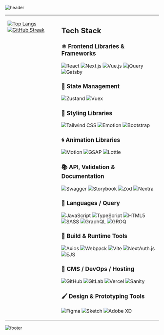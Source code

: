 ![header](https://capsule-render.vercel.app/api?type=waving&color=timeGradient&height=220&fontSize=60&fontAlignY=35&descAlign=57&descAlignY=53&text=Hello+%F0%9F%91%8B+%2C+I%E2%80%99m+Andrew+&desc=—+coding+with+purpose%2C+designing+with+empathy)

<table>
<tr>
<td valign="top" width="35%">

[![Top Langs](https://github-readme-stats.vercel.app/api/top-langs/?username=andrewylies&layout=donut)](https://github.com/anuraghazra/github-readme-stats)
[![GitHub Streak](https://streak-stats.demolab.com?user=andrewylies&theme=swift&mode=weekly&exclude_days=Sun%2CSat&background=FFFFFF)](https://git.io/streak-stats)
</td>
<td valign="top">

<div>


## Tech Stack

### ⚛ Frontend Libraries & Frameworks
![React](https://img.shields.io/badge/react-%2320232a.svg?style=for-the-badge&logo=react&logoColor=%2361DAFB)
![Next.js](https://img.shields.io/badge/Next.js-black?style=for-the-badge&logo=next.js&logoColor=white)
![Vue.js](https://img.shields.io/badge/vue.js-%2335495e.svg?style=for-the-badge&logo=vuedotjs&logoColor=%234FC08D)
![jQuery](https://img.shields.io/badge/jquery-%230769AD.svg?style=for-the-badge&logo=jquery&logoColor=white)
![Gatsby](https://img.shields.io/badge/Gatsby-%23663399.svg?style=for-the-badge&logo=gatsby&logoColor=white)

### 🧱 State Management
![Zustand](https://img.shields.io/badge/Zustand-000000?style=for-the-badge&logoColor=white)
![Vuex](https://img.shields.io/badge/vuex-35495E?style=for-the-badge&logo=vue.js&logoColor=4FC08D)

### 🎨 Styling Libraries
![Tailwind CSS](https://img.shields.io/badge/tailwind%20css-%2338B2AC.svg?style=for-the-badge&logo=tailwind-css&logoColor=white)
![Emotion](https://img.shields.io/badge/Emotion-CA60F5?style=for-the-badge&logoColor=white)
![Bootstrap](https://img.shields.io/badge/bootstrap-%237952B3.svg?style=for-the-badge&logo=bootstrap&logoColor=white)

### 🌀 Animation Libraries
![Motion](https://img.shields.io/badge/motion-black?style=for-the-badge&logo=framer&logoColor=white)
![GSAP](https://img.shields.io/badge/gsap-88CE02?style=for-the-badge&logo=greensock&logoColor=white)
![Lottie](https://img.shields.io/badge/Lottie-00C3FF?style=for-the-badge&logo=lottieFiles&logoColor=white)

### 📚 API, Validation & Documentation
![Swagger](https://img.shields.io/badge/Swagger-85EA2D?style=for-the-badge&logo=swagger&logoColor=black)
![Storybook](https://img.shields.io/badge/Storybook-FF4785?style=for-the-badge&logo=storybook&logoColor=white)
![Zod](https://img.shields.io/badge/zod-3178C6?style=for-the-badge&logo=zod&logoColor=white)
![Nextra](https://img.shields.io/badge/nextra-000000?style=for-the-badge&logo=nextra&logoColor=white)

### 💬 Languages / Query
![JavaScript](https://img.shields.io/badge/javascript-%23323330.svg?style=for-the-badge&logo=javascript&logoColor=%23F7DF1E)
![TypeScript](https://img.shields.io/badge/typescript-%23007ACC.svg?style=for-the-badge&logo=typescript&logoColor=white)
![HTML5](https://img.shields.io/badge/html5-%23E34F26.svg?style=for-the-badge&logo=html5&logoColor=white)
![SASS](https://img.shields.io/badge/SASS-hotpink.svg?style=for-the-badge&logo=SASS&logoColor=white)
![GraphQL](https://img.shields.io/badge/GraphQL-E10098?style=for-the-badge&logo=graphql&logoColor=white)
![GROQ](https://img.shields.io/badge/GROQ-FF2D20?style=for-the-badge&logo=sanity&logoColor=white)

### 🔧 Build & Runtime Tools
![Axios](https://img.shields.io/badge/axios-5A29E4?style=for-the-badge&logo=axios&logoColor=white)
![Webpack](https://img.shields.io/badge/webpack-%238DD6F9.svg?style=for-the-badge&logo=webpack&logoColor=black)
![Vite](https://img.shields.io/badge/vite-%23646CFF.svg?style=for-the-badge&logo=vite&logoColor=white)
![NextAuth.js](https://img.shields.io/badge/NextAuth.js-000000?style=for-the-badge&logo=next.js&logoColor=white)
![EJS](https://img.shields.io/badge/EJS-31708F?style=for-the-badge&logo=ejs&logoColor=white)

### 🧰 CMS / DevOps / Hosting
![GitHub](https://img.shields.io/badge/GitHub-181717?style=for-the-badge&logo=github&logoColor=white)
![GitLab](https://img.shields.io/badge/GitLab-FC6D26?style=for-the-badge&logo=gitlab&logoColor=white)
![Vercel](https://img.shields.io/badge/vercel-%23000000.svg?style=for-the-badge&logo=vercel&logoColor=white)
![Sanity](https://img.shields.io/badge/Sanity-FF2D20?style=for-the-badge&logo=sanity&logoColor=white)

### 🖌 Design & Prototyping Tools
![Figma](https://img.shields.io/badge/figma-%23F24E1E.svg?style=for-the-badge&logo=figma&logoColor=white)
![Sketch](https://img.shields.io/badge/Sketch-FFB387?style=for-the-badge&logo=sketch&logoColor=black)
![Adobe XD](https://img.shields.io/badge/Adobe%20XD-FF61F6?style=for-the-badge&logo=adobexd&logoColor=white)

</div>
</td>
</tr>
</table>

![footer](https://capsule-render.vercel.app/api?section=footer&type=waving&height=220&color=timeGradient)

